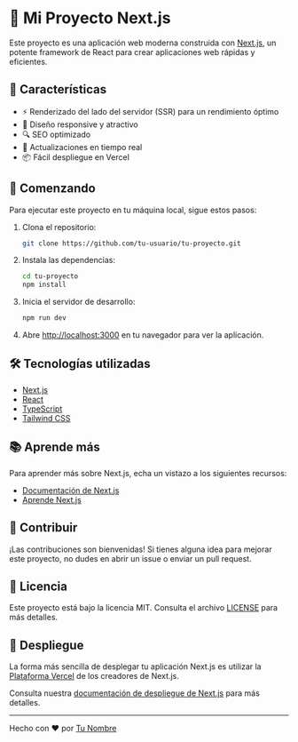 # 🚀 Mi Proyecto Next.js

Este proyecto es una aplicación web moderna construida con [Next.js](https://nextjs.org/), un potente framework de React para crear aplicaciones web rápidas y eficientes.

## 🌟 Características

- ⚡ Renderizado del lado del servidor (SSR) para un rendimiento óptimo
- 🎨 Diseño responsive y atractivo
- 🔍 SEO optimizado
- 🔄 Actualizaciones en tiempo real
- 📦 Fácil despliegue en Vercel

## 🚀 Comenzando

Para ejecutar este proyecto en tu máquina local, sigue estos pasos:

1. Clona el repositorio:
   ```bash
   git clone https://github.com/tu-usuario/tu-proyecto.git
   ```

2. Instala las dependencias:
   ```bash
   cd tu-proyecto
   npm install
   ```

3. Inicia el servidor de desarrollo:
   ```bash
   npm run dev
   ```

4. Abre [http://localhost:3000](http://localhost:3000) en tu navegador para ver la aplicación.

## 🛠️ Tecnologías utilizadas

- [Next.js](https://nextjs.org/)
- [React](https://reactjs.org/)
- [TypeScript](https://www.typescriptlang.org/)
- [Tailwind CSS](https://tailwindcss.com/)

## 📚 Aprende más

Para aprender más sobre Next.js, echa un vistazo a los siguientes recursos:

- [Documentación de Next.js](https://nextjs.org/docs)
- [Aprende Next.js](https://nextjs.org/learn)

## 🤝 Contribuir

¡Las contribuciones son bienvenidas! Si tienes alguna idea para mejorar este proyecto, no dudes en abrir un issue o enviar un pull request.

## 📄 Licencia

Este proyecto está bajo la licencia MIT. Consulta el archivo [LICENSE](LICENSE) para más detalles.

## 🚀 Despliegue

La forma más sencilla de desplegar tu aplicación Next.js es utilizar la [Plataforma Vercel](https://vercel.com/new?utm_medium=default-template&filter=next.js&utm_source=create-next-app&utm_campaign=create-next-app-readme) de los creadores de Next.js.

Consulta nuestra [documentación de despliegue de Next.js](https://nextjs.org/docs/deployment) para más detalles.

---

Hecho con ❤️ por [Tu Nombre](https://github.com/tu-usuario)
